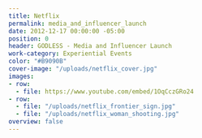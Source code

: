 ```yaml
---
title: Netflix
permalink: media_and_influencer_launch
date: 2012-12-17 00:00:00 -05:00
position: 0
header: GODLESS - Media and Influencer Launch
work-category: Experiential Events
color: "#B9090B"
cover-image: "/uploads/netflix_cover.jpg"
images:
- row:
  - file: https://www.youtube.com/embed/1OqCczGRo24
- row:
  - file: "/uploads/netflix_frontier_sign.jpg"
  - file: "/uploads/netflix_woman_shooting.jpg"
overview: false
---
```

